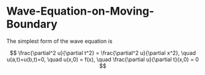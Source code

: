 # Wave-Equation-on-Moving-Boundary

The simplest form of the wave equation is

$$ \frac{\partial^2 u}{\partial t^2} = \frac{\partial^2 u}{\partial x^2}, \quad u(a,t)=u(b,t)=0, \quad u(x,0) = f(x), \quad \frac{\partial u}{\partial t}(x,0) = 0 $$


